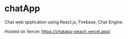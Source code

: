 # chatApp

Chat web application using React.js, Firebase, Chat Engine. 

Hosted on Vercel: https://chatapp-peach.vercel.app/
